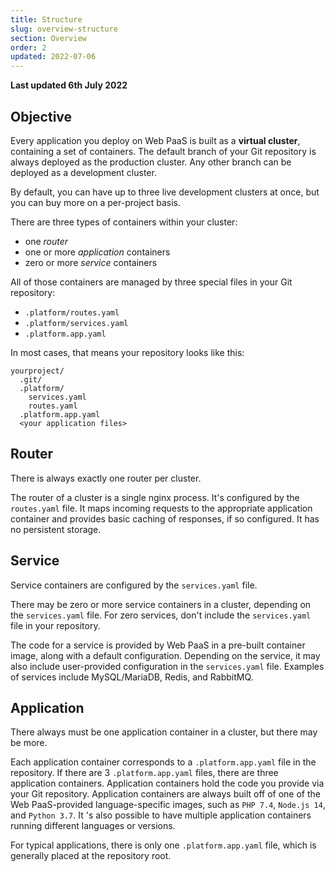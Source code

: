 ```yaml
---
title: Structure
slug: overview-structure
section: Overview
order: 2
updated: 2022-07-06
---
```


**Last updated 6th July 2022**



## Objective  

Every application you deploy on Web PaaS is built as a **virtual cluster**,
containing a set of containers.
The default branch of your Git repository is always deployed as the production cluster.
Any other branch can be deployed as a development cluster.

By default, you can have up to three live development clusters at once,
but you can buy more on a per-project basis.

There are three types of containers within your cluster:

- one *router*
- one or more *application* containers
- zero or more *service* containers

All of those containers are managed by three special files in your Git repository:

- `.platform/routes.yaml`
- `.platform/services.yaml`
- `.platform.app.yaml`

In most cases, that means your repository looks like this:

```text
yourproject/
  .git/
  .platform/
    services.yaml
    routes.yaml
  .platform.app.yaml
  <your application files>
```

## Router

There is always exactly one router per cluster.

The router of a cluster is a single nginx process.
It's configured by the `routes.yaml` file.
It maps incoming requests to the appropriate application container
and provides basic caching of responses, if so configured.
It has no persistent storage.

## Service

Service containers are configured by the `services.yaml` file.

There may be zero or more service containers in a cluster,
depending on the `services.yaml` file.
For zero services, don't include the `services.yaml` file in your repository.

The code for a service is provided by Web PaaS in a pre-built container image,
along with a default configuration.
Depending on the service,
it may also include user-provided configuration in the `services.yaml` file.
Examples of services include MySQL/MariaDB, Redis, and RabbitMQ.

## Application

There always must be one application container in a cluster,
but there may be more.

Each application container corresponds to a `.platform.app.yaml` file in the repository.
If there are 3 `.platform.app.yaml` files, there are three application containers.
Application containers hold the code you provide via your Git repository.
Application containers are always built off of one of the Web PaaS-provided language-specific images,
such as `PHP 7.4`, `Node.js 14`, and `Python 3.7`.
It 's also possible to have multiple application containers running different languages or versions.

For typical applications, there is only one `.platform.app.yaml` file,
which is generally placed at the repository root.
